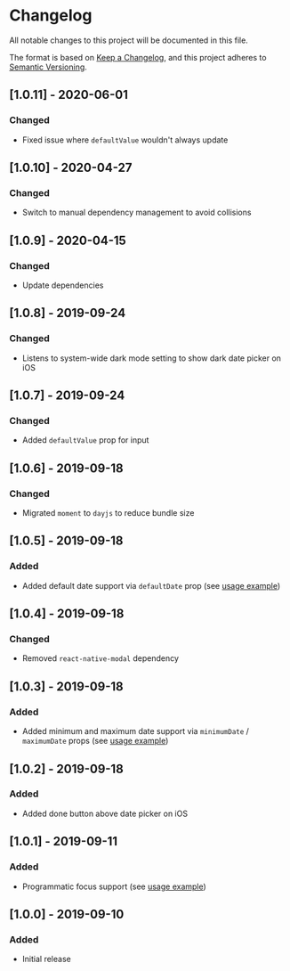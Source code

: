 # Changelog

All notable changes to this project will be documented in this file.

The format is based on [Keep a Changelog](https://keepachangelog.com/en/1.0.0/),
and this project adheres to [Semantic Versioning](https://semver.org/spec/v2.0.0.html).

## [1.0.11] - 2020-06-01

### Changed

- Fixed issue where `defaultValue` wouldn't always update

## [1.0.10] - 2020-04-27

### Changed

- Switch to manual dependency management to avoid collisions

## [1.0.9] - 2020-04-15

### Changed

- Update dependencies

## [1.0.8] - 2019-09-24

### Changed

- Listens to system-wide dark mode setting to show dark date picker on iOS

## [1.0.7] - 2019-09-24

### Changed

- Added `defaultValue` prop for input

## [1.0.6] - 2019-09-18

### Changed

- Migrated `moment` to `dayjs` to reduce bundle size

## [1.0.5] - 2019-09-18

### Added

- Added default date support via `defaultDate` prop (see [usage example](https://github.com/ethercreative/react-native-date-input))

## [1.0.4] - 2019-09-18

### Changed

- Removed `react-native-modal` dependency

## [1.0.3] - 2019-09-18

### Added

- Added minimum and maximum date support via `minimumDate` / `maximumDate` props (see [usage example](https://github.com/ethercreative/react-native-date-input))

## [1.0.2] - 2019-09-18

### Added

- Added done button above date picker on iOS

## [1.0.1] - 2019-09-11

### Added

- Programmatic focus support (see [usage example](https://github.com/ethercreative/react-native-date-input))

## [1.0.0] - 2019-09-10

### Added

- Initial release
